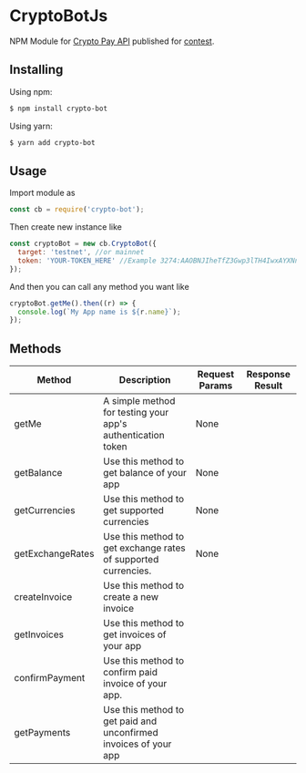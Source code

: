 # CryptoBotJs

NPM Module for [Crypto Pay API](https://t.me/CryptoBot) published for [contest](https://t.me/CryptoBotEN/27).

## Installing

Using npm:

```bash
$ npm install crypto-bot
```

Using yarn:

```bash
$ yarn add crypto-bot
```

## Usage

Import module as

```js
const cb = require('crypto-bot');
```

Then create new instance like

```js
const cryptoBot = new cb.CryptoBot({
  target: 'testnet', //or mainnet
  token: 'YOUR-TOKEN_HERE' //Example 3274:AAOBNJIheTfZ3Gwp3lTH4IwxAYXNnA38M5u
});
```

And then you can call any method you want like

```js
cryptoBot.getMe().then((r) => {
  console.log(`My App name is ${r.name}`);
});
```

## Methods

| Method           | Description                                                      | Request Params | Response Result |
| ---------------- | ---------------------------------------------------------------- | -------------- | --------------- |
| getMe            | A simple method for testing your app's authentication token      | None           |                 |
| getBalance       | Use this method to get balance of your app                       | None           |
| getCurrencies    | Use this method to get supported currencies                      | None           |
| getExchangeRates | Use this method to get exchange rates of supported currencies.   | None           |
| createInvoice    | Use this method to create a new invoice                          |                |
| getInvoices      | Use this method to get invoices of your app                      |                |
| confirmPayment   | Use this method to confirm paid invoice of your app.             |                |
| getPayments      | Use this method to get paid and unconfirmed invoices of your app |                |
